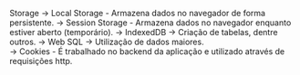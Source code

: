 Storage
    -> Local Storage
        - Armazena dados no navegador de forma persistente.
    -> Session Storage
        - Armazena dados no navegador enquanto estiver aberto (temporário).
    -> IndexedDB
        -> Criação de tabelas, dentre outros.
    -> Web SQL
        -> Utilização de dados maiores.    
    -> Cookies
        - É trabalhado no backend da aplicação e utilizado através de requisições http.
